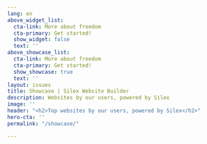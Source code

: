 ```yaml
---
lang: en
above_widget_list:
  cta-link: More about freedom
  cta-primary: Get started!
  show_widget: false
  text: ''
above_showcase_list:
  cta-link: More about freedom
  cta-primary: Get started!
  show_showcase: true
  text: ''
layout: issues
title: Showcase | Silex Website Builder
description: Websites by our users, powered by Silex
image: ''
header: "<h2>Top websites by our users, powered by Silex</h2>"
hero-cta: ''
permalink: "/showcase/"

---
```

